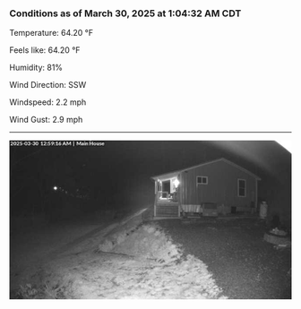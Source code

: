 ### Conditions as of March 30, 2025 at 1:04:32 AM CDT 

Temperature: 64.20 &deg;F

Feels like: 64.20 &deg;F

Humidity: 81%

Wind Direction: SSW

Windspeed: 2.2 mph

Wind Gust: 2.9 mph

---

<img src="./images/latest.jpeg"/>

